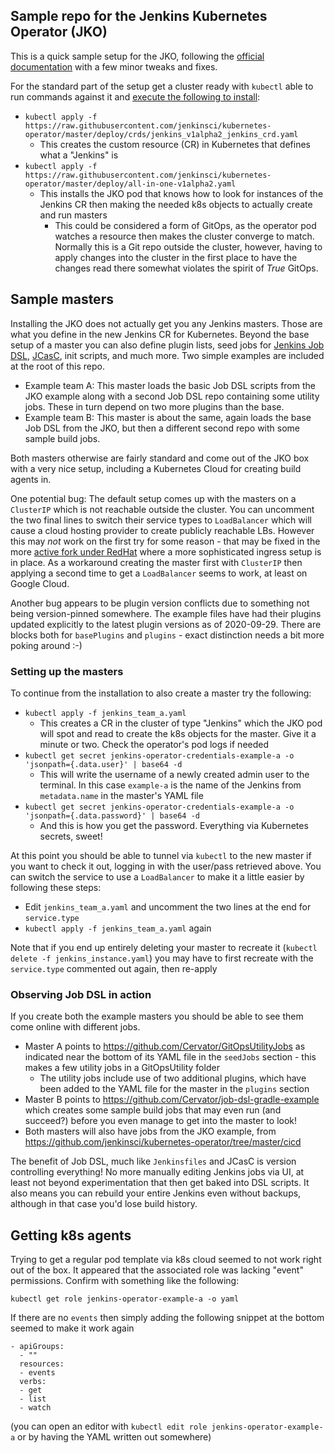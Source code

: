 ## Sample repo for the Jenkins Kubernetes Operator (JKO)

This is a quick sample setup for the JKO, following the [official documentation](https://jenkinsci.github.io/kubernetes-operator/docs/) with a few minor tweaks and fixes.

For the standard part of the setup get a cluster ready with `kubectl` able to run commands against it and [execute the following to install](https://jenkinsci.github.io/kubernetes-operator/docs/installation/):

* `kubectl apply -f https://raw.githubusercontent.com/jenkinsci/kubernetes-operator/master/deploy/crds/jenkins_v1alpha2_jenkins_crd.yaml`
  * This creates the custom resource (CR) in Kubernetes that defines what a "Jenkins" is
* `kubectl apply -f https://raw.githubusercontent.com/jenkinsci/kubernetes-operator/master/deploy/all-in-one-v1alpha2.yaml`
  * This installs the JKO pod that knows how to look for instances of the Jenkins CR then making the needed k8s objects to actually create and run masters
    * This could be considered a form of GitOps, as the operator pod watches a resource then makes the cluster converge to match. Normally this is a Git repo outside the cluster, however, having to apply changes into the cluster in the first place to have the changes read there somewhat violates the spirit of _True_ GitOps.

## Sample masters

Installing the JKO does not actually get you any Jenkins masters. Those are what you define in the new Jenkins CR for Kubernetes. Beyond the base setup of a master you can also define plugin lists, seed jobs for [Jenkins Job DSL](https://github.com/jenkinsci/job-dsl-plugin, ), [JCasC](https://github.com/jenkinsci/configuration-as-code-plugin), init scripts, and much more. Two simple examples are included at the root of this repo.

* Example team A: This master loads the basic Job DSL scripts from the JKO example along with a second Job DSL repo containing some utility jobs. These in turn depend on two more plugins than the base.
* Example team B: This master is about the same, again loads the base Job DSL from the JKO, but then a different second repo with some sample build jobs.

Both masters otherwise are fairly standard and come out of the JKO box with a very nice setup, including a Kubernetes Cloud for creating build agents in.

One potential bug: The default setup comes up with the masters on a `ClusterIP` which is not reachable outside the cluster. You can uncomment the two final lines to switch their service types to `LoadBalancer` which will cause a cloud hosting provider to create publicly reachable LBs. However this may _not_ work on the first try for some reason - that may be fixed in the more [active fork under RedHat](https://github.com/redhat-developer/jenkins-operator) where a more sophisticated ingress setup is in place. As a workaround creating the master first with `ClusterIP` then applying a second time to get a `LoadBalancer` seems to work, at least on Google Cloud.

Another bug appears to be plugin version conflicts due to something not being version-pinned somewhere. The example files have had their plugins updated explicitly to the latest plugin versions as of 2020-09-29. There are blocks both for `basePlugins` and `plugins` - exact distinction needs a bit more poking around :-)

### Setting up the masters

To continue from the installation to also create a master try the following:

* `kubectl apply -f jenkins_team_a.yaml`
  * This creates a CR in the cluster of type "Jenkins" which the JKO pod will spot and read to create the k8s objects for the master. Give it a minute or two. Check the operator's pod logs if needed
* `kubectl get secret jenkins-operator-credentials-example-a -o 'jsonpath={.data.user}' | base64 -d`
  * This will write the username of a newly created admin user to the terminal. In this case `example-a` is the name of the Jenkins from `metadata.name` in the master's YAML file
* `kubectl get secret jenkins-operator-credentials-example-a -o 'jsonpath={.data.password}' | base64 -d`
  * And this is how you get the password. Everything via Kubernetes secrets, sweet!

At this point you should be able to tunnel via `kubectl` to the new master if you want to check it out, logging in with the user/pass retrieved above. You can switch the service to use a `LoadBalancer` to make it a little easier by following these steps:

* Edit `jenkins_team_a.yaml` and uncomment the two lines at the end for `service.type`
* `kubectl apply -f jenkins_team_a.yaml` again

Note that if you end up entirely deleting your master to recreate it (`kubectl delete -f jenkins_instance.yaml`) you may have to first recreate with the `service.type` commented out again, then re-apply

### Observing Job DSL in action

If you create both the example masters you should be able to see them come online with different jobs.

* Master A points to https://github.com/Cervator/GitOpsUtilityJobs as indicated near the bottom of its YAML file in the `seedJobs` section - this makes a few utility jobs in a GitOpsUtility folder
  * The utility jobs include use of two additional plugins, which have been added to the YAML file for the master in the `plugins` section
* Master B points to https://github.com/Cervator/job-dsl-gradle-example which creates some sample build jobs that may even run (and succeed?) before you even manage to get into the master to look!
* Both masters will also have jobs from the JKO example, from https://github.com/jenkinsci/kubernetes-operator/tree/master/cicd

The benefit of Job DSL, much like `Jenkinsfiles` and JCasC is version controlling everything! No more manually editing Jenkins jobs via UI, at least not beyond experimentation that then get baked into DSL scripts. It also means you can rebuild your entire Jenkins even without backups, although in that case you'd lose build history.

## Getting k8s agents

Trying to get a regular pod template via k8s cloud seemed to not work right out of the box. It appeared that the associated role was lacking "event" permissions. Confirm with something like the following:

`kubectl get role jenkins-operator-example-a -o yaml`

If there are no `events` then simply adding the following snippet at the bottom seemed to make it work again

```
- apiGroups:
  - ""
  resources:
  - events
  verbs:
  - get
  - list
  - watch
```

(you can open an editor with `kubectl edit role jenkins-operator-example-a` or by having the YAML written out somewhere)
